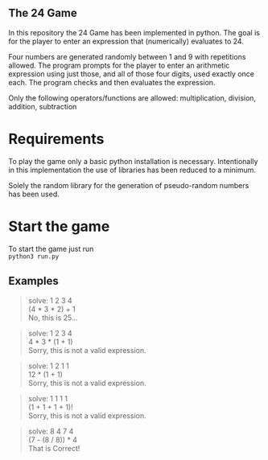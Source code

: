 ## The 24 Game
In this repository the 24 Game has been implemented in python.
The goal is for the player to enter an expression that (numerically) evaluates to 24.

Four numbers are generated randomly between 1 and 9 with repetitions allowed.
The program prompts for the player to enter an arithmetic expression using just those, and all of those four digits, used exactly once each. The program checks and then evaluates the expression.

Only the following operators/functions are allowed: multiplication, division, addition, subtraction 

# Requirements
To play the game only a basic python installation is necessary.
Intentionally in this implementation the use of libraries has been reduced to a minimum.

Solely the random library for the generation of pseudo-random numbers has been used.

# Start the game
To start the game just run\
```python3 run.py```

## Examples
> solve: 1 2 3 4  
> (4 * 3 * 2) + 1  
> No, this is 25...

> solve: 1 2 3 4  
> 4 * 3 * (1 + 1)  
> Sorry, this is not a valid expression.

> solve: 1 2 1 1  
> 12 * (1 + 1)  
> Sorry, this is not a valid expression.

> solve: 1 1 1 1  
> (1 + 1 + 1 + 1)!  
> Sorry, this is not a valid expression.

> solve: 8 4 7 4  
> (7 - (8 / 8)) * 4  
> That is Correct!